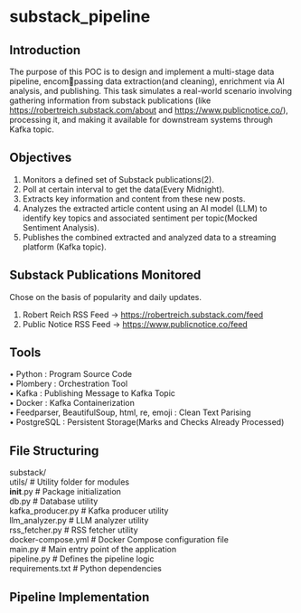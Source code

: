 # substack_pipeline

## Introduction

The purpose of this POC is to design and implement a multi-stage data pipeline, encompassing data extraction(and cleaning), enrichment via AI analysis, and publishing. This task
simulates a real-world scenario involving gathering information from substack publications
(like https://robertreich.substack.com/about and https://www.publicnotice.co/), processing
it, and making it available for downstream systems through Kafka topic.

## Objectives

1. Monitors a defined set of Substack publications(2).
2. Poll at certain interval to get the data(Every Midnight).
3. Extracts key information and content from these new posts.
4. Analyzes the extracted article content using an AI model (LLM) to identify key topics
and associated sentiment per topic(Mocked Sentiment Analysis).
5. Publishes the combined extracted and analyzed data to a streaming platform (Kafka
topic).

## Substack Publications Monitored

Chose on the basis of popularity and daily updates.
1. Robert Reich RSS Feed → https://robertreich.substack.com/feed
2. Public Notice RSS Feed → https://www.publicnotice.co/feed

## Tools

• Python : Program Source Code  
• Plombery : Orchestration Tool  
• Kafka : Publishing Message to Kafka Topic  
• Docker : Kafka Containerization  
• Feedparser, BeautifulSoup, html, re, emoji : Clean Text Parising  
• PostgreSQL : Persistent Storage(Marks and Checks Already Processed)  

## File Structuring

substack/  
  utils/ # Utility folder for modules  
      __init__.py # Package initialization  
      db.py # Database utility  
      kafka_producer.py # Kafka producer utility  
      llm_analyzer.py # LLM analyzer utility  
      rss_fetcher.py # RSS fetcher utility  
  docker-compose.yml # Docker Compose configuration file  
  main.py # Main entry point of the application  
  pipeline.py # Defines the pipeline logic  
  requirements.txt # Python dependencies  

## Pipeline Implementation
